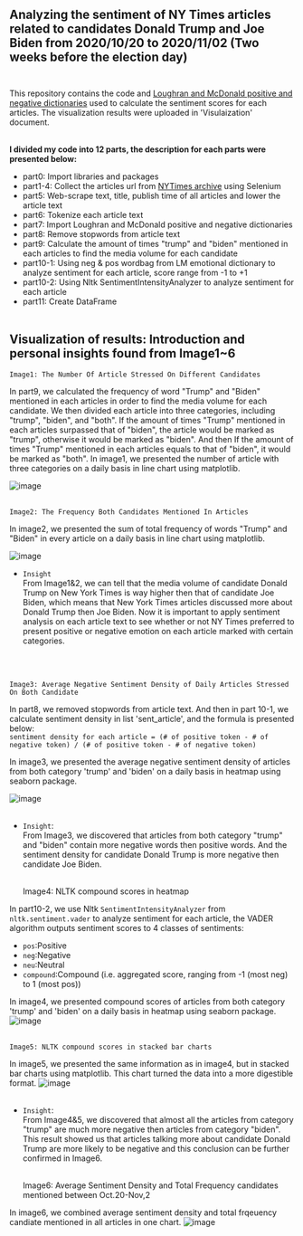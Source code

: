  ## Analyzing the sentiment of NY Times articles related to candidates Donald Trump and Joe Biden from 2020/10/20 to 2020/11/02 (Two weeks before the election day) <br><br>
 
 
 This repository contains the code and [Loughran and McDonald positive and negative dictionaries](https://sraf.nd.edu/textual-analysis/resources/) used to calculate the sentiment scores for each articles. The visualization results were uploaded in 'Visulaization' document. <br><br>



**I divided my code into 12 parts, the description for each parts were presented below:** <br>
* part0: Import libraries and packages
* part1-4: Collect the articles url from [NYTimes archive](https://help.nytimes.com/hc/en-us/articles/115014772767-Archives) using Selenium
* part5: Web-scrape text, title, publish time of all articles and lower the article text
* part6: Tokenize each article text
* part7: Import Loughran and McDonald positive and negative dictionaries
* part8: Remove stopwords from article text
* part9: Calculate the amount of times "trump" and "biden" mentioned in each articles to find the media volume for each candidate
* part10-1: Using neg & pos wordbag from LM emotional dictionary to analyze sentiment for each article, score range from -1 to +1
* part10-2: Using Nltk SentimentIntensityAnalyzer to analyze sentiment for each article
* part11: Create DataFrame <br><br>

## Visualization of results: Introduction and personal insights found from Image1~6 <br>

    Image1: The Number Of Article Stressed On Different Candidates

In part9, we calculated the frequency of word "Trump" and "Biden" mentioned in each articles in order to find the media volume for each candidate. We then divided each article into three categories, including "trump", "biden", and "both". If the amount of times "Trump" mentioned in each articles surpassed that of "biden", the article would be marked as "trump", otherwise it would be marked as "biden". And then If the amount of times "Trump" mentioned in each articles equals to that of "biden", it would be marked as "both". In image1, we presented the number of article with three categories on a daily basis in line chart using matplotlib.<br>

![image](https://github.com/evelyncy96/NYTimes-sentiment-analysis/blob/main/Visualization/image1.png)
<br><br>


    Image2: The Frequency Both Candidates Mentioned In Articles

In image2, we presented the sum of total frequency of words "Trump" and "Biden" in every article on a daily basis in line chart using matplotlib.<br>

![image](https://github.com/evelyncy96/NYTimes-sentiment-analysis/blob/main/Visualization/image2.png)
<br>
* `Insight`<br>
From Image1&2, we can tell that the media volume of candidate Donald Trump on New York Times is way higher then that of candidate Joe Biden, which means that New York Times articles discussed more about Donald Trump then Joe Biden. Now it is important to apply sentiment analysis on each article text to see whether or not NY Times preferred to present positive or negative emotion on each article marked with certain categories.

<br><br>

    Image3: Average Negative Sentiment Density of Daily Articles Stressed On Both Candidate

In part8, we removed stopwords from article text. And then in part 10-1, we calculate sentiment density in list 'sent_article', and the formula is presented below:<br>
`sentiment density for each article = (# of positive token - # of negative token) / (# of positive token - # of negative token)`<br>

In image3, we presented the average negative sentiment density of articles from both category 'trump' and 'biden' on a daily basis in heatmap using seaborn package.<br>

![image](https://github.com/evelyncy96/NYTimes-sentiment-analysis/blob/main/Visualization/image3.png)
<br><br>

* `Insight`: <br>
From Image3, we discovered that articles from both category "trump" and "biden" contain more negative words then positive words. And the sentiment density for candidate Donald Trump is more negative then candidate Joe Biden.
<br><br>

    Image4: NLTK compound scores in heatmap

In part10-2, we use Nltk `SentimentIntensityAnalyzer` from `nltk.sentiment.vader` to analyze sentiment for each article, the VADER algorithm outputs sentiment scores to 4 classes of sentiments:
* `pos`:Positive
* `neg`:Negative
* `neu`:Neutral
* `compound`:Compound (i.e. aggregated score, ranging from -1 (most neg) to 1 (most pos))<br>

In image4, we presented compound scores of articles from both category 'trump' and 'biden' on a daily basis in heatmap using seaborn package.
![image](https://github.com/evelyncy96/NYTimes-sentiment-analysis/blob/main/Visualization/image4.png)
<br><br>

    Image5: NLTK compound scores in stacked bar charts


In image5, we presented the same information as in image4, but in stacked bar charts using matplotlib. This chart turned the data into a more digestible format.
![image](https://github.com/evelyncy96/NYTimes-sentiment-analysis/blob/main/Visualization/image5.png)
<br><br>

* `Insight`: <br>
From Image4&5, we discovered that almost all the articles from category "trump" are much more negative then articles from category "biden". This result showed us that articles talking more about candidate Donald Trump are more likely to be negative and this conclusion can be further confirmed in Image6. 
<br><br>

    Image6: Average Sentiment Density and Total Frequency candidates mentioned between Oct.20-Nov,2

In image6, we combined average sentiment density and total frqeuency candiate mentioned in all articles in one chart.
![image](https://github.com/evelyncy96/NYTimes-sentiment-analysis/blob/main/Visualization/image6.png)




